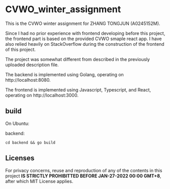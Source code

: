 # CVWO_winter_assignment

This is the CVWO winter assignment for ZHANG TONGJUN (A0245152M).

Since I had no prior experience with frontend developing before this project, the frontend part is based on the provided CVWO smaple react app. I have also relied heavily on StackOverflow during the construction of the frontend of this project.

The project was somewhat different from described in the previously uploaded description file.

The backend is implemented using Golang, operating on http://localhost:8080.

The frontend is implemented using Javascript, Typescript, and React, operating on http://localhost:3000.

## build

On Ubuntu:

backend:
````
cd backend && go build
````



## Licenses

For privacy concerns, reuse and reproduction of any of the contents in this project __IS STRICTLY PROHIBITTED BEFORE JAN-27-2022 00:00 GMT+8__, after which MIT License applies.

